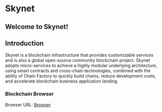 # Skynet

## Welcome to Skynet! ##


## Introduction

Skynet is a blockchain infrastructure
that provides customizable services
and is also a global open-source
community blockchain project. Skynet
adopts micro-services to achieve a
highly modular underlying
architecture, using smart contracts
and cross-chain technologies,
combined with the ability of Chain
Factory to quickly build chains, reduce
development costs, and accelerate
blockchain business application
landing.

### Blockchain Browser

Browser URL: [Browser](http://browser.skynets.top)
